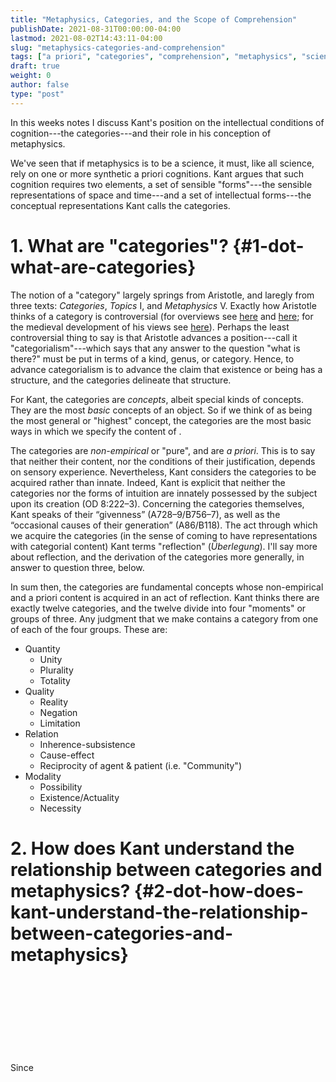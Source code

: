 ```yaml
---
title: "Metaphysics, Categories, and the Scope of Comprehension"
publishDate: 2021-08-31T00:00:00-04:00
lastmod: 2021-08-02T14:43:11-04:00
slug: "metaphysics-categories-and-comprehension"
tags: ["a priori", "categories", "comprehension", "metaphysics", "science"]
draft: true
weight: 0
author: false
type: "post"
---
```


In this weeks notes I discuss Kant's position on the intellectual conditions of
cognition---the categories---and their role in his conception of metaphysics.

We've seen that if metaphysics is to be a science, it must, like all science, rely on
one or more synthetic a priori cognitions. Kant argues that such cognition requires
two elements, a set of sensible "forms"---the sensible representations of space and
time---and a set of intellectual forms---the conceptual representations Kant calls
the categories.


# 1. What are "categories"? {#1-dot-what-are-categories}

The notion of a "category" largely springs from Aristotle, and laregly from three
texts: _Categories_, _Topics_ I, and _Metaphysics_ V. Exactly how Aristotle thinks of a
category is controversial (for overviews see [here](https://plato.stanford.edu/entries/aristotle-categories/) and [here](https://plato.stanford.edu/entries/categories/); for the medieval
development of his views see [here](https://plato.stanford.edu/entries/medieval-categories/)). Perhaps the least controversial thing to say is
that Aristotle advances a position---call it "categorialism"---which says that any
answer to the question "what is there?" must be put in terms of a kind, genus, or
category. Hence, to advance categorialism is to advance the claim that existence or
being has a structure, and the categories delineate that structure.

For Kant, the categories are _concepts_, albeit special kinds of concepts. They are the
most _basic_ concepts of an object. So if we think of <object> as being the most
general or "highest" concept, the categories are the most basic ways in which we
specify the content of <object>.

The categories are _non-empirical_ or "pure", and are _a priori_. This is to say that
neither their content, nor the conditions of their justification, depends on sensory
experience. Nevertheless, Kant considers the categories to be acquired rather than
innate. Indeed, Kant is explicit that neither the categories nor the forms of
intuition are innately possessed by the subject upon its creation (OD 8:222–3).
Concerning the categories themselves, Kant speaks of their “givenness”
(A728–9/B756–7), as well as the “occasional causes of their generation” (A86/B118).
The act through which we acquire the categories (in the sense of coming to have
representations with categorial content) Kant terms "reflection" (_Überlegung_). I'll
say more about reflection, and the derivation of the categories more generally, in
answer to question three, below.

In sum then, the categories are fundamental concepts whose non-empirical and a priori
content is acquired in an act of reflection. Kant thinks there are exactly twelve
categories, and the twelve divide into four "moments" or groups of three. Any
judgment that we make contains a category from one of each of the four groups. These
are:

-   Quantity
    -   Unity
    -   Plurality
    -   Totality
-   Quality
    -   Reality
    -   Negation
    -   Limitation
-   Relation
    -   Inherence-subsistence
    -   Cause-effect
    -   Reciprocity of agent & patient (i.e. "Community")
-   Modality
    -   Possibility
    -   Existence/Actuality
    -   Necessity


# 2. How does Kant understand the relationship between categories and metaphysics? {#2-dot-how-does-kant-understand-the-relationship-between-categories-and-metaphysics}

Since <object> is the most basic concept that the intellect can employ in its
activity, and the categories are the most basic concepts of an object, the categories
are essential to the activity of the intellect in any act of understanding or
comprehending how things are. Kant thus endorses categorialism, at least in the sense
that he construes any answer to the question what is there, that could be understood
by finite thinkers such as ourselves, is one that adverts to the categories. This
might seem to be a merely epistemological or conceptual claim. But Kant construes the
categories to have a genuine ontological upshot.

As Kant puts the point in the second section of the System of the Principles of Pure
Understanding, "The conditions of the **possibility of experience** in general are at the
same time conditions of the **possibility of the objects of experience**" (A158/B197). So
the categories (along with the sensible forms: space and time) are conditions of the
possibility of objects of experience (or what is the same, objects of empirical
cognition). When Kant speaks of a "condition of possibility" here, he means a
condition, not merely of what it is to _think_ of an object, but what it is to _be_ an
object. An "object of the senses" or "phenomenon" is a causally unitary,
spatiotemporally persisting substance whose present complex of interrelated
properties are a function of its causal nature and its causal history, which is in
thoroughgoing law-governed community with other objects, and which is made of stuff
that cannot come into or go out of existence absolutely."[^fn:1] That is, an object of
the senses is what it is in virtue of falling under the ("schematized", or temporally
informed) categories. More generally, an _object_, whether of the senses or not, must
be something that falls under the categories, even in their "unschematized" or pure
non-empirical form. For example, consider the category `<substance-inherence>`.[^fn:2]
Nothing can _be_ an object unless it is the kind of being that both substands and
subsists, which is to say that it is both that in which properties inhere, and which
exists independently of (in the sense of not inhereing in) other things. In this
sense `<substance-inherence>` is not only maximally general, in the sense that there is
no more basic contentful concept than it, but also metaphysically fundamental.
Anything that is or could be an object is either a subject of inherence or inheres in
some subject. Hence, in applying the category of substance one is employing not only
a maximally general way of _thinking about_ a being, but also designating a maximally
fundamental fact _about being_ (i.e. what it is to be) itself. A similar point holds
for all of the other categories.[^fn:3] The categories are thus _both_ the discursively
fundamental ways of representing objects, and the ways of representing what is
fundamental _about_ objects.


# 3. How does Kant derive the categories? {#3-dot-how-does-kant-derive-the-categories}

-   What is a "discursive" understanding?
-   What is an "intuitive" understanding?
-   What are forms of judgment?
-   What is the relation between the categories and the forms of judgment?
-   What is the import of Kant's conception of the nature and derivation of the
    categories for his conception of metaphysics (and metaphysical knowledge)?

Sections 9-12 of the first chapter of the Analytic of Concepts in the _Critique of
Pure Reason_ form what is typically called the "Metaphysical Deduction"---a name which
Kant applies to it, though only later in the _Critique_ (see B159). The purpose of
these sections is to argue for two points. First, that of the a priori concepts we
have available to us, some are more fundamental than others. These are the concepts
Kant calls the "categories." Second, that the categories derive their content from a
non-sensory source---namely, the structure of judgment itself. In making these
arguments the basic question that Kant seeks to answer is the question of _which_ a
priori concepts serve as the fundamental concepts of metaphysical theorizing, and to
explain how we are able to think thoughts using those concepts. The MD provides what
Kant calls a "clue" (more literally a "_Leitfaden_", or "guiding thread") to the
discovery of these concepts. The MD has three sections. These consist of (i) an
introduction where the notion of a "logical use" of the faculty of concepts or the
"understanding" is set out; (ii) an elaboration of the different logical forms of
judgment and a corresponding table of those forms; (iii) an explication of the
categories as a priori concepts that correspond to the various logical forms of the
table as set out in (ii).

Kant's strategy in the MD is to argue that the categories are the most fundamental
concepts in our thought of objects because they are the concepts that are directly
linked to the various basic operations of which the understanding (the faculty of
concepts) is capable. Such operations are all forms of "judgment", and Kant construes
such forms as providing the basis for determining which concepts are fundamental
(i.e. the categories) and how those concepts get their non-empirical content. In
order that we properly appreciate why Kant chooses this strategy for defending his
choice of categories it helps to look at a prior attempt Kant makes for determining
the basic concepts of metaphysics.


## The Pre-Critical Strategy {#the-pre-critical-strategy}

In Kant's "Inaugural Dissertation" (ID) of 1770 (whose formal title is "_On the Forms
and Principles of the Sensible and Intelligible World_"), which is his last major work
in metaphysics before the publication of the first _Critique_ in 1781, he lays out a
theory of the manner in which the structure of the rational human mind explains what
(and how) it can know of reality. In many ways this work anticipates positions and
arguments Kant provides in the 1781 _Critique of Pure Reason_. And like that latter
work, in the ID Kant seeks to delimit the fundamental concepts of metaphysics (though
he does not in the ID call them categories) via an analysis of the faculty of
understanding (or "intellect" more broadly). He says,

> the concepts met with in metaphysics are not to be sought in the
> senses but in the very nature of the pure understanding, and that not
> as innate concepts but as concepts abstracted from the laws inherent
> in the mind (by attending to its actions on the occasion of an
> experience), and therefore as acquired concepts. (ID §8, 2:395; see
> also ID Corollary, 2:406 and ID §23, 2:411)

Here Kant articulates (or perhaps "gestures at" is more accurate) his view of how the
concepts of metaphysics, through which we think of the intelligible world, are
acquired. They are acquired by attending to the actions of the mind in course of its
having experience. This notion of attending to the actions of the mind is also
referred to by Kant as "reflection" (_reflexion_, _Überlegung, /reflexio_). So, in the ID,
Kant pursues a method of reflection as the basis for explaining how we acquire
contentful concepts for use in metaphysics, and the object of reflection is the mind
and its actions.

It is important for Kant's project in the _Dissertation_, as it will be for his project
in the _Critique of Pure Reason_, that his account of the acquisition of the concepts
of metaphysics not run afoul of his characterization of those concepts as
"intellectual" rather than "empirical" or "sensitive."[^fn:4] For this reason they
cannot be concepts abstracted from sensible intuition, e.g., in the manner that our
concepts of space and time, or of empirical properties are. If they _were_ abstracted
from experience such concepts would be (merely) empirical or "sensitive on account of
their genesis" (ID §5, 2:393). Instead, the concepts of metaphysics are supposed to
be derived from the nature of the pure understanding, or as he elsewhere says, "given
in a fundamental fashion by the pure understanding itself" (ID §23, 2:411). There is,
however, some question as to whether, in the _Dissertation_ or even in his lectures
immediately subsequent to its publication, Kant in fact succeeds in providing an
account of the acquisition of the fundamental concepts of metaphysics consistent with
his stricture on their intellectual provenance.

The account of the _Dissertation_ requires that Kant provide some story as to
how we can come to be aware of the mind and its acts, and on what basis this
awareness constitutes the acquisition of a non-sensory concept. At this point
in his career, Kant has not yet articulated his doctrine of "pure"
apperception as distinct from inner sense (more on this in the next set of
notes). So it looks as if, given his distinction between intuition and concept
and their related faculties, that it must be an _inner intuition_ that accounts
for the acquisition of the concepts of metaphysics. However, if it _is_ inner
intuition that is the basis for such acquisition, it looks like Kant will run
afoul of his requirement that the concepts of metaphysics be intellectual as
opposed to empirical (for even the "pure" concepts of space and time, though
free of sensation, are nevertheless _sensitive_ on account of being derived from
intuition (see, e.g., ID §5, 2:393)).

Perhaps Kant thinks we have a special _intellectual_ intuition of the mind and
its acts? One recent commentator [@dyck2016] has argued that Kant is committed
in the _Dissertation_ to our having intellectual intuitions of our own minds and
that he only subsequently, in the later 70s, rejects this position in favor of
one according to which it is inner _sense_---and thus empirical
psychology---that provides the requisite basis for acquiring metaphysical
concepts. Dyck's argument concerning Kant's position in the _Dissertation_
hinges on two claims. First, that there are clear texts showing that Kant
denies that sensible laws (i.e. of time and space) apply to immaterial
substances, including the mind/soul [see @dyck2016, 330]. Second, that Kant's
conception of the acquisition of the pure concepts of metaphysics depends on
the existence of intellectual intuition of the mind or soul itself
[see @dyck2016, 330-1]. However, neither of these interpretive points are
particularly compelling. Against the first, it is relatively clear from the
context of Kant's statements regarding immaterial substance that he denies
that the principles of the _corporeal_ world apply to such substances (ID §27,
2:414). That would mean that principles belonging to substances understood as
_bodies_ do not apply to the mind. But this is compatible with the conception of
the mind as nevertheless governed by other sensible principles, and in
particular, by time. Against Dyck's second point, in the _Dissertation_ Kant
explicitly states that finite beings lack intellectual intuition (ID §10,
2:396-7) and that "the accidents which are not included in the relations of
space, such as the thoughts of the mind" are in time (ID Corollary, 2:406). It
thus seems unlikely that Kant holds in the _Dissertation_ that metaphysical
concepts are acquired via intellectual intuition, on pain of explicitly
contradicting himself at multiple points.[^fn:5]

But even if Kant does not directly contradict himself in the _Dissertation_,
Dyck's discussion helps point us to a clear tension and perhaps fatal
ambiguity in Kant's pre-critical view. One might, therefore, have hope that
Kant's remarks in lectures and notes subsequent to the publication of the
_Dissertation_ clarify his position. However, the lecture texts we have from the
1770s only make matters more complicated. For example, in lectures shortly
after the _Dissertation_ Kant says, "We have no intuition in the whole world
except the intuition of our self; all other things are appearances"
(_Anthropologie Collins_ 25:15 (1772-3)). Kant's point here is _not_ that we have
only one intuition---viz. of ourselves. Rather, it is that all of our _outer_
intuitions are of appearances, while our inner (and non-intellectual!)
intuitions present ourselves as _substantial subjects_. In a reflexion also from
the early-to-mid 1770s Kant says that "The I is the intuition of a substance"
(R4493, 17:571 (1772-5)). In the _Metaphysics L<sub>1</sub>_ lectures, from roughly the
same period, Kant contrasts consciousness of external objects with
consciousness of the self. One intuits oneself immediately, but the same is
not true of external objects (28:206-7, 224). The self (as intelligence) so
intuited is substantial, simple, and immaterial (28:224-5).

In a note (R4674) from the _Duisberg Nachlass_ of 1775-6, Kant writes that an
(external) object may be represented only "according to its relations", i.e.,
only according to the properties, and relations between those properties, that
are presented in sense experience.[^fn:6] And, as he does in the
lecture material cited above, Kant _contrasts_ our position with respect to
intuition of external objects with the special access we have to ourselves.
The inner intuition of oneself is of an object whose properties are not
presented, as outer things are, merely in terms of relations.[^fn:7]
The language Kant uses in R4674 is also echoed in other texts from the
mid-70s, For example, Kant states that the 'I' is the "original concept" of
substance which we "borrow" for use in our conception of other substances
(_Metaphysics L<sub>1</sub>_, 28:225-6). Relatedly, he remarks that "the I expresses the
substantial; for that substrate in which all accidents inhere is the
substantial. This is the only case where we can immediately intuit the
substance" (_Pölitz Metaphysik_ 28:226 (1777-80)).

The view that emerges from these texts, and that may in fact already be
present in Kant's _Dissertation_, is one according to which inner sense provides
a privileged epistemic relation to oneself. In inner sense one is presented
not merely as a set of relations, as in outer sense, but as a _subject_ of
properties, as what Kant sometimes describes as an intelligence or "thinking
substance" (e.g. _Metaphysics L<sub>1</sub>_ 28:224-5). The self is thus the "original
of all objects" in the sense that, as Allison Laywine puts it, "we somehow
transfer our representations of the one true subject and apply it derivatively
or by analogy to our thought of anything else."[^fn:8]

Unfortunately, Kant never clarifies how this position concerning the
privileged and peculiar role of inner sense is consistent with his general
doctrine of sensible intuition, or how it is consistent with the
_Dissertation's_ position that no pure intellectual concept can be derived from
the content of sensible intuition. The overall impression of Kant's position
based on his remarks in the Dissertation, and subsequently in the lectures, is
that of a steadfast commitment to roughly the following position.
Introspection provides a form of intuitive acquaintance with the self as a
metaphysical subject, and it is via this acquaintance that we can then form by
analogy the representations of objects (construed as metaphysical subjects of
properties) distinct from us. But how this position is ultimately supposed to
cohere with Kant's other commitments in the 70s is, at best, unclear. It in
facts seems a reasonable suspicion that Kant's various commitments in the 70s
_don't_ cohere, and that this resulting tension in his view is part of what
pushes him towards the critical distinction between inner intuition and pure
apperception. We'll talk about this distinction further when we discuss the
argument of the Transcendental Deduction. In the next section I talk about
Kant's revision of his _Dissertation_ strategy in the _Critique_ for the argument
of the MD.


## The Critical Strategy {#the-critical-strategy}

In the _Dissertation_ Kant distinguishes between what he terms the "logical" and
the "real" uses of the understanding (ID §23, 2:410–11). He says,

> in pure philosophy, such as metaphysics, the use of the understanding in
> dealing with principles is real; that is to say, the fundamental concepts of
> things and of relations, and the axioms themselves, are given in a fundamental
> fashion by the pure understanding itself; and, since they are not intuitions,
> they are not immune to error.

In the first _Critique_ Kant maintains the view that the concepts of metaphysics
come from the understanding. However, he significantly alters the method by
which these concepts are derived. Specifically he now closely links the
categories with the logical forms of judgment. The latter are not just a
"clue" to the organization of the table of categories, they _are_ the
categories, at least in their "logical" use. The central texts making this
plain are as follows.

> The same understanding, therefore, and indeed by means of the very same
> actions through which it brings the logical form of a judgment into
> concepts...also brings a transcendental content into its representations by
> means of the synthetic unity of the manifold in intuition in general...(MD
> §10, B105)
>
> [The categories] are concepts of an object in general, by means of
> which its intuition is regarded as determined with regard to one of
> the logical functions for judgments. (TD Transition, B128)
>
> That action of the understanding...through which the manifold of given
> representations (whether they be intuitions or concepts) is brought
> under an apperception in general, is the logical function of
> judgments. ... But now the categories are nothing other than these
> very functions for judging, insofar as the manifold of a given
> intuition is determined with regard to them (TD §20, B143)
>
> In the metaphysical deduction the origin of the a priori categories in
> general was established through their complete coincidence [_völlige
> Zusammentreffung_] with the universal logical functions of thinking
> (TD §26, B159)
>
> the pure concepts of the understanding are, of themselves, nothing but
> logical functions, but that as such they do not constitute the least
> concept of an object in itself but rather need sensory intuition as a
> basis, and even then they serve only to determine empirical judgments
> (Pr §39, 4:324)

These texts communicate two important points. First, they indicate Kant's
pursuit of a strategy for explaining how the pure categories, or fundamental
concepts of metaphysics, arise from the intellect. This strategy avoids
commitment to any form of content nativism, and it avoids the problem that we
saw plagued Kant's account in the _Dissertation_---viz. explaining how the pure
categories are "pure" in the sense of being traceable only to the intellect,
without thereby implicating either intellectual intuition, which he denies, or
sensible (inner) intuition, which would undermine their claim to purity.

Pursuit of this strategy means that, second, the very logical functions for
combining representations (concepts) in judgment, and which constitute the
basis of study in what Kant calls "pure general logic", are also the functions
for combining representations (intuitions) in our experience of objects. Thus
for the understanding as a faculty of judging (A69/B94), each logical function
of thinking (e.g. categorical judgment), when applied to a multiplicity of
intuitions, results in a distinctive way of relating to, or "experiencing" in
Kant's technical sense, an object e.g. a substance.

Thus, Kant has a much more coherent strategy than he did in the _Dissertation_
for explaining how we come to grasp the a priori concepts necessary for doing
metaphysics. The notion that we can analyze our logic and determine which are
the basic logical forms is plausible and does not require appealing to some
privileged access we might have to ourselves in introspection (i.e. inner
sense).

However, for this strategy to ultimately succeed, Kant must provide
substantial arguments for several controversial claims. First, he must show
that he has successfully given a complete analysis of the logical forms of
judgment; second, he must show that the metaphysical concepts derived from
these logical forms (i.e. the categories) really provide the complete basis
for doing metaphysics; third, he must show that the content of the categories
does not include material absent from the purely logical forms---if there
were such "extra" content in the categories, then it is not clear how they are
supposed to be "identical" with the logical forms, as Kant sometimes indicates
that they are.

Unfortunately Kant fails to meet any of these requirements in the MD. There is
no formal demonstration of the completeness of either the table of judgment
or, correspondingly, the categories. There is likewise no demonstration
provided that shows that all and only these categories provide the basic
materials for metaphysics. Finally, it is not obvious that the content of the
categories is simply "identical" with that of the forms of judgment.

To take just one example, Kant construes the category of substance as related
to the form of categorical (i.e. subject/predicate) judgment. The purely
logical or grammatical notion is thus of a term or concept that can only
occupy subject position and never predicate position. However, this notion
does not adequately capture central ways in which Kant uses the concept
<substance>. More specifically, Kant construes a substance as substanding and
subsisting. This means that (i) substance is a being in which things "_inhere_"
and (ii) substance does not itself inhere in anything else (in this
circumscribed sense substance is an independent being). Kant construes
inherence as a real (that is, non-logical) asymmetric dependence relation
between a subject of inherence (the substance) and its properties or modes
(i.e. the way or ways in which the subject exists). The purely logical or
grammatical conception of substance as a subject term that is never a
predicate term fails to properly capture this dependence relation, for it
fails to show how a predicate term might asymmetrically depend on a subject
term in a manner that models the metaphysical relation between substance and
mode.

In the end then, while Kant's strategy in the MD is a clear improvement over
his prior attempt in the _Dissertation_, it is not at all clear that he
successfully defends his claim to have provided a principled and a priori
basis for exhaustively determining which are the fundamental concepts. Kant
wants an argument that,

> has not arisen rhapsodically from a haphazard search for pure concepts, of the completeness of which one could never be certain, since one would only infer it through induction, without reﬂecting that in this way one would never see why just these and not other concepts should inhabit the pure understanding. (A81/B106-7)

Kant does not provide convincing proof of this position in the MD. Whether such a proof could be given is, perhaps, another story.[^fn:9]


# 4. How does Kant justify their application (or applicability)? {#4-dot-how-does-kant-justify-their-application--or-applicability}

Kant thinks that possession of a particular privileged set of a priori
concepts---i.e. the categories---is necessary for knowledge of the empirical world.
But this raises a problem. How could an a priori concept, which is not itself derived
from any experience, be nevertheless legitimately applicable to objects of
experience? To make things even more difficult, it is not the mere possibility of the
application of a priori concepts to objects of experience that worries Kant, for this
could just be a matter of pure luck. Kant requires more than the mere possibility of
application, for he wants to show that with regard to a privileged set of a priori
concepts, they apply necessarily and universally to all objects of experience and do
so in a way that we are in a position to know a priori.

Kant's strategy for demonstrating how this is possible hinges on showing that the experience of objects that he thinks all would agree that we have nevertheless depends on the application of a priori concepts---the categories. Kant makes this clear in his elaboration of his ‘Copernican Turn' in philosophy:

> because I cannot stop with these intuitions, if they are to become cognitions, but must refer them as representations to something as their object and determine this object through them, I can assume either that the concepts through which I bring about this determination also conform to the objects, and then I am once again in the same difficulty about how I could know anything about them _a priori_, or else I assume that the objects, or what is the same thing, the _experience_ in which alone they can be cognized (as given objects) conforms to those concepts, in which case I immediately see an easier way out of the difficulty, since experience itself is a kind of cognition requiring the understanding, whose rule I have to presuppose in myself before any object is given to me, hence _a priori_, which rule is expressed in concepts _a priori_, to which all objects of experience must therefore necessarily conform, and with which they must agree. (CPR Preface, Bxvii)

Kant's strategy is thus to show how a priori concepts legitimately apply to their objects in virtue of being partly constitutive of the objects of experience, rather than the traditional view in which the objects of experience are the ground of our concepts. Now, what exactly this means is deeply contested, at least partly because it is rather unclear what Kant intends us to understand by his Transcendental Idealism. For example, does Kant intend that the objects of experience are _themselves_ nothing other than representations? This would be a form of phenomenalism similar to that offered by [Berkeley](https://plato.stanford.edu/entries/berkeley/). Kant, however, seems to want to deny that his view is similar to Berkeley's, asserting instead that the objects of experience really exist independently of the mind, and that it is only the _way_ that they are experienced that is mind-dependent.

> the fact that I have myself given to this theory of mine the name of
> transcendental idealism cannot justify anyone in confusing it with the
> empirical idealism of _Descartes_ (although this idealism was only a problem,
> whose insolubility left everyone free, in _Descartes_' opinion, to deny the
> existence of the corporeal world, since the problem could never be answered
> satisfactorily) or with the mystical and visionary idealism of _Berkeley_
> (against which, along with other similar fantasies, our _Critique_, on the
> contrary, contains the proper antidote). For what I called idealism did not
> concern the existence of things (the doubting of which, however, properly
> constitutes idealism according to the received meaning), for it never came
> into my mind to doubt that, but only the sensory representation of things, to
> which space and time above all belong; and about these last, hence in general
> about all _appearances_, I have only shown: that they are not things (but mere
> ways of representing), nor are they determinations that belong to things in
> themselves. (_Prolegomena_ §13, Note III; 4:293)

I'm mostly going to set this issue to the side in what follows. But the issue of
idealism is important to consider, insofar as Kant takes himself to be replying to
the arguments of Descartes, Locke, Berkeley, and Hume about the nature of the
empirical world and the nature and extent of our knowledge of it.


## What Is a Transcendental Deduction? {#what-is-a-transcendental-deduction}

In order to prove that there are a priori concepts which legitimately apply to the objects of experience, Kant articulates [a special sort of argument](http://plato.stanford.edu/entries/kant-transcendental/), which he calls a 'transcendental deduction'. As cite:@henrich1989 points out, the notion of a 'deduction' that Kant uses, is a legal one intended to provide a historical justification for the legitimacy of a property claim. In Kant's case however, it is transformed into a justification of the applicability (in the sense discussed above) of the a priori concepts Kant calls the 'categories'. These are the concepts given in Kant's 'Table of Categories' (A80/B106); they are Unity, Plurality, and Totality (the Categories of Quantity); Reality, Negation, and Limitation (the Categories of Quality); Inherence and Subsistence, Causality and Dependence, and Community (the Categories of Relation), and Possibility-Impossibility, Existence-Nonexistence, Necessity-Contingency (the Categories of Modality).

With regard to each category, Kant's aim is to show that it has 'objective validity'---i.e. legitimate applicability to the objects of experience. Disputes concerning various members of the table should be familiar. Hume famously disputes the legitimacy of our concept _cause_. Hume thinks (in Kant's terms) that no 'empirical deduction' of the concept is possible---i.e. that the concept cannot be traced to the occurrence of a corresponding impression. Kant concurs with Hume on this point---that there can be no empirical deduction---but argues that this doesn't show that the concept is illegitimate, for it may be both a priori and legitimately applied in virtue of being a necessary condition of experience.

For Kant then a 'transcendental deduction' starts from a premise concerning some feature of human experience, a premise which reasonable interlocutors might be expected to endorse, and then argues to a substantive philosophical conclusion concerning the presuppositions or necessary conditions of the truth of that premise. Since Kant's concern here is the a priori categories, his aim is to show that a presupposition or necessary condition of some relatively uncontroversial feature of experience is the applicability (or successful application) of the a priori concept(s) in question to the objects of experience. Below we'll concern ourselves with Kant's answer to Hume regarding the objective legitimacy of the concept _cause_.


## Experience & Cognition {#experience-and-cognition}

Kant is concerned with how we might explain and justify the application of a priori concepts to objects of experience. But this question, as it stands, requires still sharper focus. We've seen what Kant means in his question concerning the _legitimacy_ of concepts in their application to the objects of experience. But what does Kant mean by "_experience_" [_Erfahrung_]? Our problem is that the notion of "experience," both in German and in English, is ambiguous and can mean any number of a variety of things---anything from the mere occurrence of sensation all the way to empirical judgment.[^fn:10]

For Kant, "experience" is a technical term that is closely related to _empirical cognition_ [_empirische Erkenntniss_]. He makes this clear at several points, both in the Deduction and elsewhere in the first _Critique_. However, in what exactly the relation between the two notions consists is somewhat problematic. For example, Kant says that

> Such cognitions [i.e. those that are independent of any sense impression] are called _a priori_ cognitions; they are distinguished from empirical cognitions, _whose sources are a posteriori, namely, in experience_ [_Erfahrung_] (Introduction, B2; my emphasis).

Here we see Kant saying that the _source_ of empirical cognition is experience. However, Kant also quite explicitly _identifies_ empirical cognition with experience (or treats the terms synonymously).

> Empirical cognition, however, is experience (B166).
>
> Experience is an empirical cognition, i.e., a cognition that determines an object through perceptions (A176/B218).
>
> Therefore experience itself---i.e., empirical cognition of appearances---is possible only inasmuch as we subject the succession of appearances, and hence all change, to the law of causality (A189/B234).
>
> it [the presentation "I am"] is not yet a cognition of that subject, and hence is also no empirical cognition -- i.e., experience -- of it (B277).

These passages all identify experience with empirical cognition. But if they are
synonymous notions then how could experience be the _source_ of empirical cognition, as
is said in B2? A relatively simple resolution of this problem is to distinguish two
notions of "experience"---between "experience" as the sensory result of affection by
external objects (via outer sense) and oneself (via inner sense) and "experience" as
the result of structuring sense perceptions via the categories. Call the latter,
categorically structured state, "complex experience" (or "C-experience") and the
former state "simple experience" (or S-experience). We can then read B2 as saying
that empirical cognition, which is identical with C-experience, has its source in
S-experience, the material (sensation, intuition, perception) out of which complex
experience is constructed.

This also helps us make sense of B1, where Kant says,

> There is no doubt whatever that all our cognition begins with experience; for how else should the cognitive faculty be awakened into exercise if not through objects that stimulate our senses and in part themselves produce representations, in part bring the activity of our understanding into motion to compare these, to connect or separate them, and thus to work up the raw material of sensible impressions into _a cognition of objects that is called experience_? (my emphasis)

All cognition begins with _simple_ experience, which is "worked up" into cognition of objects (i.e. empirical cognition) or (as I've called it) complex experience.

In §17 of the B-deduction Kant specifies that a cognition consists in the "determinate relation of given representations to an object" (B137). I take this to mean that S-experience---the contents of a sensory intuition---provides consciousness of 'appearances' [_Erscheinungen_] or 'undetermined objects' [_unbestimmte Gegestande_] (A20/B34)---which is then made 'determinate' via the activity of the intellect. The result is _empirical_ cognition of an object. And it is this empirical cognition of objects (and ultimately all cognition of objects whatsoever) that it is the aim of Kant's Deduction to legitimate, for it is this cognition that depends on the categories.

> all empirical cognition of objects necessarily conforms to such concepts [i.e. the categories], because nothing is possible as object of experience unless these concepts are presupposed A93/B126).

Hence, to show that the categories are "objectively valid" or legitimate in their application to any and all objects of possible experience, is for Kant to show that the categories are necessary for empirical cognition of objects, or complex experience. One thing to think about as we move through the argument of the Deduction is whether Kant's conception of C-experience corresponds to anything in the positions of empiricists like Locke and Hume. Do empiricists need to concede the existence of the kind of experience for which Kant thinks the categories are necessary?[^fn:11]

Kant's demonstration of the validity of the categories attempts to wind its way
between two poles which he terms the _enthusiasm_ of Locke and the _skepticism_
of Hume (A94/B127). Locke's enthusiasm lay in the attempted derivation of all
our concepts from the structure of appearances (whether we interpret these
appearances as objects or merely as ideas). But this derivation is, according
to Kant, inconsistent with the conditions for the manifestation of appearances
and led us to improperly apply our concepts beyond their sphere.

In contrast to Locke, Hume denies that the a priori concepts have any
application whatsoever, and thus Hume presents a sort of skeptical alternative
to Locke. Kant's third way argues that the structure of C-experience and the
structure of our concepts are interconnected. His strategy for showing this is
to show that the structure of C-experience and the structure of propositional
judgment have a common root---viz. the unifying activity of the understanding.
The Transcendental Deduction is thus an attempt "to try to find out whether we
cannot provide for human reason safe passage between these two cliffs, assign
to it determinate bounds, and yet keep open for it the entire realm of its
appropriate activity" (A95/B128). How exactly Kant does this requires
explication of the first step of the Deduction, to which we'll now turn.


## Structure of the Deduction {#structure-of-the-deduction}

I take the structure of the deduction to consist of two steps; the first starts at §15 and concludes with §20 (§21 being essentially a recap of the preceding argument). The second step begins with §22 and concludes with §26 (with §27 also being a recapitulation). This "two-step" interpretation is not new, though interpretation of the content of each step and their relations to one another differs widely.[^fn:12]

The first step of the Deduction (§§15-21) argues that _combination_ of representations
cannot be given to the subject via the senses, but is rather something that the
subject does. In order that the combination of representations result in cognition,
Kant then argues that there must be a unitary subject, or _combiner_ of those
representations. The unity condition is satisfied by what Kant calls, in §16, the "original synthetic unity of apperception." In the next three sections (§§17-19) Kant argues that this unity of apperception requires a kind of activity, and that this activity is fundamentally that of the functions of the understanding or the "categories."  He concludes in §20 that (i) since all complex unities require combination; (ii) combination requires the original synthetic unity of apperception; and (iii) the unity of apperception is or essentially requires a kind of categorial activity; that (iv) all (complex) unity, including intuition, depends on, or "stands under" (B143) the categories.

The second step of the Deduction (§§22-7) discusses both positive and negative points raised by the first step. Negatively, Kant argues that the categories are limited to _empirical cognition_ -- i.e. to the cognition of appearances, not things in themselves. This importantly includes even our cognition of _ourselves_ as subjects of consciousness. Positively, Kant argues in §26 that not only does all cognition rest on the application of the categories, but that one and all, appearances _are necessarily_ categorial. He does this be showing that (i) we have a priori cognition of space and time themselves as objects, (ii) that this is only possible via the categories, (iii) and that since all appearances are governed by space and time, any appearance in space and time must also be categorially structured. This means that there is no possibility of an object's appearing (i.e. being "given) that is not susceptible to determination by the categories. If this argument is successful then Kant will have demonstrated both that if we have cognition ("experience" in Kant's technical sense) then it depends on the categories, and that we _do_ have such cognition, since mathematical cognition preuspposes that we cognize space and time as objects.


# References {#references}

<style>.csl-entry{text-indent: -1.5em; margin-left: 1.5em;}</style><div class="csl-bib-body">
  <div class="csl-entry"><a id="citeproc_bib_item_1"></a>Allais, Lucy. 2009. <a href="https://doi.org/">“Kant, Non-Conceptual Content and the Representation of Space.</a>” <i>Journal of the History of Philosophy</i> 47 (3): 383–413.</div>
  <div class="csl-entry"><a id="citeproc_bib_item_2"></a>Allison, Henry E. 2015. <i><a href="https://doi.org/">Kant’s Transcendental Deduction: An Analytical-Historical Commentary</a></i>. New York: Oxford University Press.</div>
  <div class="csl-entry"><a id="citeproc_bib_item_3"></a>Beck, Lewis White. 1978. <a href="https://doi.org/">“Did the Sage of Königsberg Have No Dreams.</a>” In <i>Essays on Kant and Hume</i>, edited by  , 38–60. New Haven: Yale University Press.</div>
  <div class="csl-entry"><a id="citeproc_bib_item_4"></a>Brandt, Reinhard. 1995. <i><a href="https://doi.org/">The Table of Judgments: Critique of Pure Reason A67-76; B92-101</a></i>. Atascadero, CA: Ridgeview.</div>
  <div class="csl-entry"><a id="citeproc_bib_item_5"></a>Carl, Wolfgang. 1989a. <i><a href="https://doi.org/">Der Schweigende Kant: Die Entwürfe Zu Einer Deduktion Der Kategorien Vor 1781</a></i>. Göttingen: Vandenhoeck &#38; Ruprecht.</div>
  <div class="csl-entry"><a id="citeproc_bib_item_6"></a>———. 1989b. <a href="https://doi.org/">“Kant’s First Drafts of the Deduction of the Categories.</a>” In <i>Kant’s Transcendental Deductions</i>, edited by Eckart Förster, 3–20. Stanford: Stanford University Press.</div>
  <div class="csl-entry"><a id="citeproc_bib_item_7"></a>Dyck, Corey W. 2016. <a href="https://doi.org/">“The Scope of Inner Sense: The Development of Kant’s Psychology in the Silent Decade.</a>” <i>Con-Textos Kantianos</i> 3: 1–19.</div>
  <div class="csl-entry"><a id="citeproc_bib_item_8"></a>Ginsborg, Hannah. 2006. <a href="https://doi.org/">“Kant and the Problem of Experience.</a>” <i>Philosophical Topics</i> 34 (1&#38;2): 59–106.</div>
  <div class="csl-entry"><a id="citeproc_bib_item_9"></a>Guyer, Paul. 1987. <i><a href="https://doi.org/">Kant and the Claims of Knowledge</a></i>. Cambridge: Cambridge University Press.</div>
  <div class="csl-entry"><a id="citeproc_bib_item_10"></a>Henrich, Dieter. 1969. <a href="https://doi.org/">“The Proof-Structure of Kant’s Transcendental Deduction.</a>” <i>The Review of Metaphysics</i> 22 (4): 640–59.</div>
  <div class="csl-entry"><a id="citeproc_bib_item_11"></a>Kitcher, Patricia. 2011. <i><a href="https://doi.org/">Kant’s Thinker</a></i>. New York: Oxford University Press.</div>
  <div class="csl-entry"><a id="citeproc_bib_item_12"></a>Klemme, Heiner F. 1996. <i><a href="https://doi.org/">Kants Philosophie Des Subjekts: Systematische Und Entwicklungsgeschichtliche Untersuchungen Zum Verhältnis Von Selbstbewusstsein Und Selbsterkenntnis</a></i>. Hamburg: Felix Meiner Verlag.</div>
  <div class="csl-entry"><a id="citeproc_bib_item_13"></a>Langton, Rae. 1998. <i><a href="https://doi.org/">Kantian Humility: Our Ignorance of Things in Themselves</a></i>. Oxford: Oxford University Press.</div>
  <div class="csl-entry"><a id="citeproc_bib_item_14"></a>———. 2006. <a href="https://doi.org/">“Kant’s Phenomena: Extrinsic or Relational Properties? a Reply to Allais.</a>” <i>Philosophy and Phenomenological Research</i> 73 (1): 170–85.</div>
  <div class="csl-entry"><a id="citeproc_bib_item_15"></a>Laywine, Alison. 2005. <a href="https://doi.org/">“Kant on the Self as Model of Experience.</a>” <i>Kantian Review</i> 9 (1): 1–29.</div>
  <div class="csl-entry"><a id="citeproc_bib_item_16"></a>———. 2006. <a href="https://doi.org/">“Kant’s Metaphysical Reflections in the Duisburg Nachlass.</a>” <i>Kant Studien</i> 97 (1): 79–113.</div>
  <div class="csl-entry"><a id="citeproc_bib_item_17"></a>Longuenesse, Béatrice. 1998. <i><a href="https://doi.org/">Kant and the Capacity to Judge</a></i>. Princeton: Princeton University Press.</div>
  <div class="csl-entry"><a id="citeproc_bib_item_18"></a>McLear, Colin. 2018. “Motion and the Affection Argument.” <i>Synthese</i> 195 (11): 4979–95. doi:<a href="https://doi.org/10.1007/s11229-017-1438-4">10.1007/s11229-017-1438-4</a>.</div>
  <div class="csl-entry"><a id="citeproc_bib_item_19"></a>Mohr, Georg. 1995. <a href="https://doi.org/">“Freedom and the Self: From Introspection to Intersubjectivity: Wolff, Kant, and Fichte.</a>” In <i>The Modern Subject: Conceptions of the Self in Classical German Philosophy</i>, edited by Karl Ameriks and Dieter Sturma, 31–45. Albany, NY: SUNY Press.</div>
  <div class="csl-entry"><a id="citeproc_bib_item_20"></a>Pereboom, Derk. 1991. <a href="https://doi.org/">“Kant’s Amphiboly.</a>” <i>Archiv Für Geschichte Der Philosophie</i> 73 (1): 50–70.</div>
  <div class="csl-entry"><a id="citeproc_bib_item_21"></a>Reich, Klaus. 1992. <i><a href="https://doi.org/">The Completeness of Kant’s Table of Judgments</a></i>. Stanford: Stanford University Press.</div>
  <div class="csl-entry"><a id="citeproc_bib_item_22"></a>Serck-Hanssen, Camilla. 2001. <a href="https://doi.org/">“Apperception and Deduction in the Duisburgischer Nachlass.</a>” <i>Kant Und Die Berliner Aufklärung: Akten Des IX. Internationalen Kant-Kongresses</i> 2: 59–68.</div>
  <div class="csl-entry"><a id="citeproc_bib_item_23"></a>Van Cleve, James. 1999. <i><a href="https://doi.org/">Problems from Kant</a></i>. Oxford: Oxford University Press.</div>
  <div class="csl-entry"><a id="citeproc_bib_item_24"></a>Wolff, Michael. 1995. <i><a href="https://doi.org/">Die Vollständigkeit Der Kantischen Urteilstafel: Mit Einem Essay Über Freges Begriffsschrift</a></i>. Vittorio Klostermann.</div>
  <div class="csl-entry"><a id="citeproc_bib_item_25"></a>Wuerth, Julian. 2014. <i><a href="https://doi.org/">Kant on Mind, Action, and Ethics</a></i>. Oxford: Oxford University Press.</div>
</div>

[^fn:1]: (<a href="#citeproc_bib_item_1">Allais 2009, 405</a>).
[^fn:2]: Kant is reported to have said that `<substance>` is the "most preeminent" of the categories and "thus the basis of all other cognition" (_Metaphysik Mrongovius_, 29:769--70).
[^fn:3]: The modal categories are the exception since, as Kant indicates, they are "merely subjectively valid for the human understanding" and "are not valid of objects in general" (CPJ 5:402); see also [@stang2016, ch. 10; @kohl2015c].
[^fn:4]: What are the "concepts of metaphysics" for Kant? Certainly they include the concept `<God>`, as well as `<soul>` and `<world>`. These all presuppose possession of the concept `<substance>`. Presumably also on the list are other concepts one would find in, e.g., Baumgarten's _Metaphysica_, such as `<possibility>`, `<necessity>`, `<accident>`, and so forth.
[^fn:5]: For consideration of the problem of self-consciousness in the 1770s more broadly, as well as Kant's rejection of intellectual intuition, see (<a href="#citeproc_bib_item_12">Klemme 1996, 118–26</a>). As (<a href="#citeproc_bib_item_19">Mohr 1995, 32–36</a>) points out, Kant does speak of an intellectual (not inner) intuition of freedom in _reflexionen_ from the early-to-mid-1770s (e.g. R4336 17:509 (1769-75)) But Kant also speaks of apperception as opposed to intuition in the mid-1770s (e.g. R4723 17:688 (1773-5); R6860 19:183 (1776?-91?)). It is clear that he is struggling to express the nature of the awareness we can have, as rational beings, of our own activity (e.g. R4220 17:462 (1769-70)).
[^fn:6]: For discussion of Kant's view that the objects of sense consist entirely of relations, or relational properties, see (<a href="#citeproc_bib_item_20">Pereboom 1991</a>; <a href="#citeproc_bib_item_13">Langton 1998</a>, <a href="#citeproc_bib_item_14">2006</a>; <a href="#citeproc_bib_item_18">McLear 2018</a>).
[^fn:7]: There is also indication in the _Duisburg Nachlaß_, as there was in Kant's lectures, of his endorsement of the rational psychology he would later come to criticize. For example, in the _Nachlaß_ Kant says that "I would not represent anything as outside of me and thus make appearance into experience (objectively) if the representations did not relate to something _that is parallel to my I_, through which I refer them from myself to another subject" (R4675, 17:648 (1775); my emphasis). For discussion see (<a href="#citeproc_bib_item_9">Guyer 1987</a>; <a href="#citeproc_bib_item_6">Carl 1989b</a>, <a href="#citeproc_bib_item_5">1989a</a>; <a href="#citeproc_bib_item_22">Serck-Hanssen 2001</a>; <a href="#citeproc_bib_item_15">Laywine 2005</a>, <a href="#citeproc_bib_item_16">2006</a>; <a href="#citeproc_bib_item_11">Kitcher 2011</a>).
[^fn:8]: (<a href="#citeproc_bib_item_15">Laywine 2005, 9</a>); see also (<a href="#citeproc_bib_item_5">Carl 1989a, 91–92, 97</a>; <a href="#citeproc_bib_item_11">Kitcher 2011, 73–74</a>; <a href="#citeproc_bib_item_25">Wuerth 2014, 104</a>; <a href="#citeproc_bib_item_7">Dyck 2016, 335–38</a>). For criticism of Carl's, and to a lesser degree Laywine's, position see (<a href="#citeproc_bib_item_2">Allison 2015, 121–30</a>).
[^fn:9]: There are a variety of prominent attempts to defend Kant's position here. See (<a href="#citeproc_bib_item_21">Reich 1992</a>; <a href="#citeproc_bib_item_4">Brandt 1995</a>; <a href="#citeproc_bib_item_24">Wolff 1995</a>; <a href="#citeproc_bib_item_17">Longuenesse 1998</a>).
[^fn:10]: For a helpful discussion of different ways "experience" might be interpreted see (Pp. <a href="#citeproc_bib_item_23">Van Cleve 1999, 73–76</a>). See also the discussion of kinds of experience in (<a href="#citeproc_bib_item_3">Beck 1978</a>) and the sources cited therein.
[^fn:11]: For a related worry about triviality see (<a href="#citeproc_bib_item_8">Ginsborg 2006</a>).
[^fn:12]: The _locus classicus_ for the two-step interpretation is (<a href="#citeproc_bib_item_10">Henrich 1969</a>). Note that I am not endorsing any of the specifics of Henrich's account, e.g., that the second step of the Deduction consists in the comparatively trivial reminder that since human forms of intuition are spatio-temporal, the categories must be know to apply only to spatio-temporal objects.
